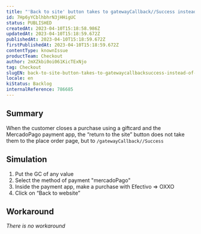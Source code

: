```yaml
---
title: "'Back to site' button takes to gatewayCallback//Success instead of placeOrder page"
id: 7Hp6yYCblhbhrN3jHHigUC
status: PUBLISHED
createdAt: 2023-04-10T15:18:58.986Z
updatedAt: 2023-04-10T15:18:59.672Z
publishedAt: 2023-04-10T15:18:59.672Z
firstPublishedAt: 2023-04-10T15:18:59.672Z
contentType: knownIssue
productTeam: Checkout
author: 2mXZkbi0oi061KicTExNjo
tag: Checkout
slugEN: back-to-site-button-takes-to-gatewaycallbacksuccess-instead-of-placeorder-page
locale: en
kiStatus: Backlog
internalReference: 786685
---
```


## Summary


When the customer closes a purchase using a giftcard and the MercadoPago payment app, the “return to the site” button does not take them to the place order page, but to `/gatewayCallback//Success`


##

## Simulation



1. Put the GC of any value
2. Select the method of payment "mercadoPago"
3. Inside the payment app, make a purchase with Efectivo => OXXO
4. Click on “Back to website”


##

## Workaround


_There is no workaround_




